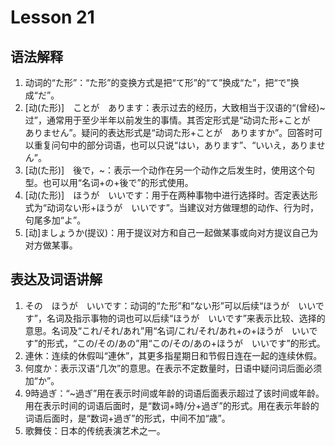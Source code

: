 # Lesson 21

## 语法解释

1. 动词的“た形”：“た形”的变换方式是把“て形”的“て”换成“た”，把“で”换成“だ”。
2. [动(た形)]　ことが　あります：表示过去的经历，大致相当于汉语的“(曾经)~过”，通常用于至少半年以前发生的事情。其否定形式是“动词た形+ことが　ありません”。疑问的表达形式是“动词た形+ことが　ありますか”。回答时可以重复问句中的部分词语，也可以只说“はい，あります”、“いいえ，ありません”。
3. [动(た形)]　後で，~：表示一个动作在另一个动作之后发生时，使用这个句型。也可以用“名词+の+後で”的形式使用。
4. [动(た形)]　ほうが　いいです：用于在两种事物中进行选择时。否定表达形式为“动词ない形+ほうが　いいです”。当建议对方做理想的动作、行为时，句尾多加“よ”。
5. [动]ましょうか(提议)：用于提议对方和自己一起做某事或向对方提议自己为对方做某事。

## 表达及词语讲解

1. その　ほうが　いいです：动词的“た形”和“ない形”可以后续“ほうが　いいです”，名词及指示事物的词也可以后续“ほうが　いいです”来表示比较、选择的意思。名词及“これ/それ/あれ”用“名词/これ/それ/あれ+の+ほうが　いいです”的形式，“この/その/あの”用“この/その/あの+ほうが　いいです”的形式。
2. 連休：连续的休假叫“連休”，其更多指星期日和节假日连在一起的连续休假。
3. 何度か：表示汉语“几次”的意思。在表示不定数量时，日语中疑问词后面必须加“か”。
4. 9時過ぎ：“~過ぎ”用在表示时间或年龄的词语后面表示超过了该时间或年龄。用在表示时间的词语后面时，是“数词+時/分+過ぎ”的形式。用在表示年龄的词语后面时，是“数词+過ぎ”的形式，中间不加“歳”。
5. 歌舞伎：日本的传统表演艺术之一。
